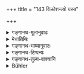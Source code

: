 +++
title = "143 विक्रोशन्त्यो यस्य"

+++

<details><summary>गङ्गानथ-मूलानुवादः</summary>

He, from whose territories people are carried off, screaming, by robbers, while he himself, along with his servants is looking on, is dead, not alive.—(143)
</details>

<details><summary>मेधातिथिः</summary>

पूर्वोकयोर् अप्रमादयोर् अन्यथात्वे दोषम् आह । यदि सम्यग् गुल्मस्थानानि प्रति न जागर्ति तदा छिद्रान्वेषिभिर् **दस्युभिः** चोरैः **प्रजा ह्रियन्ते** । तासु किं करिष्यति । अतस् तादृशो राजा **मृत** एव । जीवितं मरणम् एव । अतो ऽप्रमत्तेन भवितव्यम् । **विक्रोशन्त्यः** आक्रन्दन्त्यः । **ह्रियन्ते** संपश्यतः **सभृत्यस्य** निर्दिष्टं द्रक्ष्यते । केवलं च भृत्यास् तदीयाः पश्यन्ति नानुधावन्ति मोक्षयन्ति । सर्वे ते मृतकल्पाः ॥ ७.१४३ ॥
</details>

<details><summary>गङ्गानथ-भाष्यानुवादः</summary>

This text describes the evil arising from neglecting the watchfulness laid down in the preceding verse.

If the king is not awake to the necessity of establishing outposts, then his subjects are carried off by robbers, who are ever on the look out for such loopholes; and what can the King do for the subjects? Such a King would be as good as dead. His very living is death itself. For this reason the King should be ever watchful.

‘*Screaming*’— crying —‘*are carried away*’;—‘*while, along with his servants the King is looking on*.’ The evil is bound, under the circumstances, to be simply looked upon helplessly; the King’s servants can only look on, they cannot chase the robbers and free the people from their clutches; all these are as good as dead.
</details>

<details><summary>गङ्गानथ-टिप्पन्यः</summary>

This verse is quoted in *Vivādaratnākara* (p. 294), which explains
‘*hriyante*’ as ‘are robbed’; and adds that the Genitive in
‘*sampaśyataḥ*’ denotes *disregard*.
</details>

<details><summary>गङ्गानथ-तुल्य-वाक्यानि</summary>

*Mahābhārata* (13.61.31).—‘A king in whose kingdom women are taken away
by force, while their husbands and sons are crying for help, is really
dead; he is not alive.’

*Āpastamba* (Vivādaratnākara, p. 294).—‘That king is said to he the
ordainer of security in whose kingdom there is no fear of thieves,
either in villages or in forests.’

*Hārīta* (Do.).—‘If wicked robbers prosper in the kingdom of a king, the
sin being very much enhanced cuts off the very roots of that king.’
</details>

<details><summary>Bühler</summary>

143	That (monarch) whose subjects are carried off by robbers (Dasyu) from his kingdom, while they loudly call (for help), and he and his servants are (quietly) looking on, is a dead and not a living (king).
</details>
